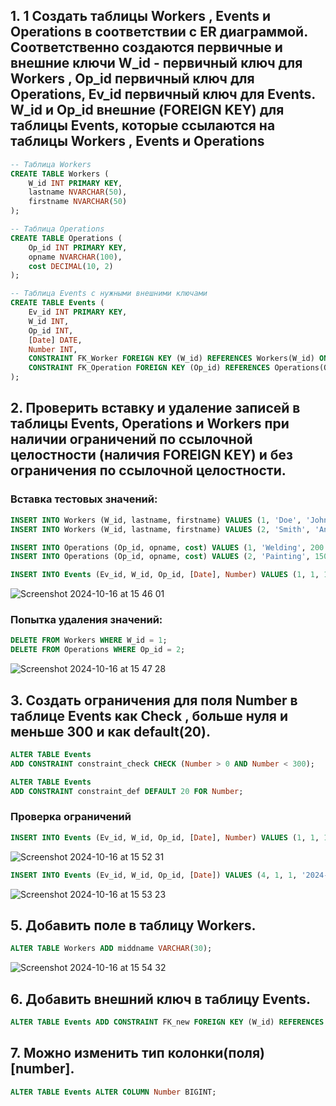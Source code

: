 ## 1. 1 Создать таблицы Workers , Events и Operations в соответствии с ER диаграммой. Соответственно создаются первичные и внешние ключи W_id - первичный ключ для Workers  , Op_id первичный ключ для Operations, Ev_id первичный ключ для Events. W_id и Op_id внешние (FOREIGN KEY) для таблицы Events, которые ссылаются на таблицы Workers , Events и Operations

```sql
-- Таблица Workers
CREATE TABLE Workers (
    W_id INT PRIMARY KEY,
    lastname NVARCHAR(50),
    firstname NVARCHAR(50)
);

-- Таблица Operations
CREATE TABLE Operations (
    Op_id INT PRIMARY KEY,
    opname NVARCHAR(100),
    cost DECIMAL(10, 2)
);

-- Таблица Events с нужными внешними ключами
CREATE TABLE Events (
    Ev_id INT PRIMARY KEY,
    W_id INT,
    Op_id INT,
    [Date] DATE,
    Number INT,
    CONSTRAINT FK_Worker FOREIGN KEY (W_id) REFERENCES Workers(W_id) ON DELETE CASCADE,
    CONSTRAINT FK_Operation FOREIGN KEY (Op_id) REFERENCES Operations(Op_id) ON DELETE CASCADE
);
```

## 2. Проверить вставку и удаление записей в таблицы Events, Operations и Workers при наличии ограничений по ссылочной целостности (наличия FOREIGN KEY) и без ограничения по ссылочной целостности.

### Вставка тестовых значений:

```sql
INSERT INTO Workers (W_id, lastname, firstname) VALUES (1, 'Doe', 'John');
INSERT INTO Workers (W_id, lastname, firstname) VALUES (2, 'Smith', 'Anna');

INSERT INTO Operations (Op_id, opname, cost) VALUES (1, 'Welding', 200.00);
INSERT INTO Operations (Op_id, opname, cost) VALUES (2, 'Painting', 150.00);

INSERT INTO Events (Ev_id, W_id, Op_id, [Date], Number) VALUES (1, 1, 1, '2024-10-15', 100);
```

![Screenshot 2024-10-16 at 15 46 01](https://github.com/user-attachments/assets/d9548084-c6d4-4f7d-b096-c5ff78378d78)

### Попытка удаления значений:

```sql
DELETE FROM Workers WHERE W_id = 1;
DELETE FROM Operations WHERE Op_id = 2;
```

![Screenshot 2024-10-16 at 15 47 28](https://github.com/user-attachments/assets/a80746c3-6837-4367-9773-b0e3a2bb34e5)

## 3. Создать ограничения для поля Number в таблице Events как Check , больше нуля и меньше 300 и как default(20).

```sql
ALTER TABLE Events
ADD CONSTRAINT constraint_check CHECK (Number > 0 AND Number < 300);

ALTER TABLE Events
ADD CONSTRAINT constraint_def DEFAULT 20 FOR Number;
```

### Проверка ограничений 

```sql
INSERT INTO Events (Ev_id, W_id, Op_id, [Date], Number) VALUES (1, 1, 1, '2024-10-15', 400);
```

![Screenshot 2024-10-16 at 15 52 31](https://github.com/user-attachments/assets/885297d9-5315-4a6b-8487-fb79a9521254)

```sql
INSERT INTO Events (Ev_id, W_id, Op_id, [Date]) VALUES (4, 1, 1, '2024-10-15');
```

![Screenshot 2024-10-16 at 15 53 23](https://github.com/user-attachments/assets/2be3b41d-c8fd-4932-89cd-6eef684ce45c)

## 5. Добавить поле в таблицу Workers.

```sql
ALTER TABLE Workers ADD middname VARCHAR(30);
```

![Screenshot 2024-10-16 at 15 54 32](https://github.com/user-attachments/assets/b4639606-dc3d-4517-9e7f-872073204d4d)

## 6. Добавить внешний ключ в таблицу Events.

```sql
ALTER TABLE Events ADD CONSTRAINT FK_new FOREIGN KEY (W_id) REFERENCES Workers(W_id) ON UPDATE CASCADE;
```

## 7. Можно изменить тип колонки(поля) [number].

```sql
ALTER TABLE Events ALTER COLUMN Number BIGINT;
```
